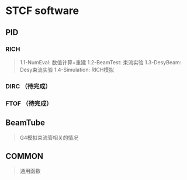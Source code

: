 # STCF software

## PID
### RICH
>1.1-NumEval: 数值计算+重建
>1.2-BeamTest: 束流实验
>1.3-DesyBeam: Desy束流实验
>1.4-Simulation: RICH模拟

### DIRC （待完成）

### FTOF （待完成）

## BeamTube
>G4模拟束流管相关的情况

## COMMON 
>通用函数

